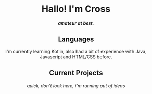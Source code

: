  <h1 align="center">Hallo! I'm Cross</h1>

<h5 align="center">amateur at best.</h5>

<h2 align="center">Languages</h2>
<p align="center">I'm currently learning Kotlin, also had a bit of experience with Java, Javascript and HTML/CSS before.</p>

<h2 align="center"> Current Projects </h2>
<h6 align="center"> quick, don't look here, i'm running out of ideas </h3>
